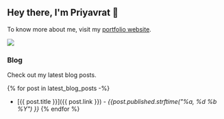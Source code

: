 ## Hey there, I'm Priyavrat 👋
To know more about me, visit my [portfolio website](https://p-v.pages.dev).

![](https://komarev.com/ghpvc/?username=priyavrat-misra&style=flat)

### Blog
Check out my latest blog posts.

{% for post in latest_blog_posts -%}
- [{{ post.title }}]({{ post.link }}) - *{{post.published.strftime("%a, %d %b %Y") }}*
{% endfor %}
